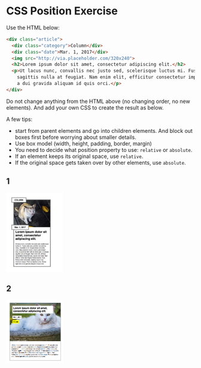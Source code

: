 # CSS Position Exercise

Use the HTML below:

```html
<div class="article">
  <div class="category">Column</div>
  <div class="date">Mar. 1, 2017</div>
  <img src="http://via.placeholder.com/320x240">
  <h2>Lorem ipsum dolor sit amet, consectetur adipiscing elit.</h2>
  <p>Ut lacus nunc, convallis nec justo sed, scelerisque luctus mi. Fusce odio erat, porttitor vel pulvinar vitae, imperdiet ut mi. Suspendisse convallis, nunc vitae placerat rutrum, lorem justo tempor erat, et euismod nibh velit sit amet justo. Ut ornare
    sagittis nulla at feugiat. Nam enim elit, efficitur consectetur imperdiet sed, iaculis non dolor. Sed efficitur tortor sed magna finibus lacinia. Duis finibus dolor venenatis, dapibus ipsum nec, interdum neque. Proin ac dapibus urna. Donec eget odio
    a dui gravida aliquam id quis orci.</p>
</div>
```

Do not change anything from the HTML above (no changing order, no new elements).
And add your own CSS to create the result as below.

A few tips:
- start from parent elements and go into children elements. And block out boxes first before worrying about smaller details.
- Use box model (width, height, padding, border, margin)
- You need to decide what position property to use: `relative` or `absolute`.
- If an element keeps its original space, use `relative`.
- If the original space gets taken over by other elements, use `absolute`.

## 1

<img src="./css-pos-ex-1.png" width="30%" /> 

## 2

<img src="./css-pos-ex-2.png" width="30%" /> 
